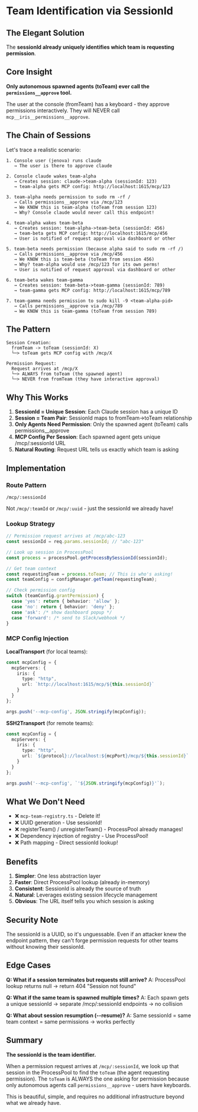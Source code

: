 # Team Identification via SessionId

## The Elegant Solution

The **sessionId already uniquely identifies which team is requesting permission**.

## Core Insight

**Only autonomous spawned agents (toTeam) ever call the `permissions__approve` tool.**

The user at the console (fromTeam) has a keyboard - they approve permissions interactively. They will NEVER call `mcp__iris__permissions__approve`.

## The Chain of Sessions

Let's trace a realistic scenario:

```
1. Console user (jenova) runs claude
   → The user is there to approve claude

2. Console claude wakes team-alpha
   → Creates session: claude->team-alpha (sessionId: 123)
   → team-alpha gets MCP config: http://localhost:1615/mcp/123

3. team-alpha needs permission to sudo rm -rf /
   → Calls permissions__approve via /mcp/123
   → We KNOW this is team-alpha (toTeam from session 123)
   → Why? Console claude would never call this endpoint!

4. team-alpha wakes team-beta
   → Creates session: team-alpha->team-beta (sessionId: 456)
   → team-beta gets MCP config: http://localhost:1615/mcp/456
   → User is notified of request approval via dashboard or other

5. team-beta needs permission (because alpha said to sudo rm -rf /)
   → Calls permissions__approve via /mcp/456
   → We KNOW this is team-beta (toTeam from session 456)
   → Why? team-alpha would use /mcp/123 for its own perms!
   → User is notified of request approval via dashboard or other

6. team-beta wakes team-gamma
   → Creates session: team-beta->team-gamma (sessionId: 789)
   → team-gamma gets MCP config: http://localhost:1615/mcp/789

7. team-gamma needs permission to sudo kill -9 <team-alpha-pid>
   → Calls permissions__approve via /mcp/789
   → We KNOW this is team-gamma (toTeam from session 789)
```

## The Pattern

```
Session Creation:
  fromTeam -> toTeam (sessionId: X)
  └─> toTeam gets MCP config with /mcp/X

Permission Request:
  Request arrives at /mcp/X
  └─> ALWAYS from toTeam (the spawned agent)
  └─> NEVER from fromTeam (they have interactive approval)
```

## Why This Works

1. **SessionId = Unique Session**: Each Claude session has a unique ID
2. **Session = Team Pair**: SessionId maps to fromTeam->toTeam relationship
3. **Only Agents Need Permission**: Only the spawned agent (toTeam) calls permissions__approve
4. **MCP Config Per Session**: Each spawned agent gets unique /mcp/:sessionId URL
5. **Natural Routing**: Request URL tells us exactly which team is asking

## Implementation

### Route Pattern
```
/mcp/:sessionId
```

Not `/mcp/:teamId` or `/mcp/:uuid` - just the sessionId we already have!

### Lookup Strategy
```typescript
// Permission request arrives at /mcp/abc-123
const sessionId = req.params.sessionId; // "abc-123"

// Look up session in ProcessPool
const process = processPool.getProcessBySessionId(sessionId);

// Get team context
const requestingTeam = process.toTeam; // This is who's asking!
const teamConfig = configManager.getTeam(requestingTeam);

// Check permission config
switch (teamConfig.grantPermission) {
  case 'yes': return { behavior: 'allow' };
  case 'no': return { behavior: 'deny' };
  case 'ask': /* show dashboard popup */
  case 'forward': /* send to Slack/webhook */
}
```

### MCP Config Injection

**LocalTransport** (for local teams):
```typescript
const mcpConfig = {
  mcpServers: {
    iris: {
      type: "http",
      url: `http://localhost:1615/mcp/${this.sessionId}`
    }
  }
};

args.push('--mcp-config', JSON.stringify(mcpConfig));
```

**SSH2Transport** (for remote teams):
```typescript
const mcpConfig = {
  mcpServers: {
    iris: {
      type: "http",
      url: `${protocol}://localhost:${mcpPort}/mcp/${this.sessionId}`
    }
  }
};

args.push('--mcp-config', `'${JSON.stringify(mcpConfig)}'`);
```

## What We Don't Need

- ❌ `mcp-team-registry.ts` - Delete it!
- ❌ UUID generation - Use sessionId!
- ❌ registerTeam() / unregisterTeam() - ProcessPool already manages!
- ❌ Dependency injection of registry - Use ProcessPool!
- ❌ Path mapping - Direct sessionId lookup!

## Benefits

1. **Simpler**: One less abstraction layer
2. **Faster**: Direct ProcessPool lookup (already in-memory)
3. **Consistent**: SessionId is already the source of truth
4. **Natural**: Leverages existing session lifecycle management
5. **Obvious**: The URL itself tells you which session is asking

## Security Note

The sessionId is a UUID, so it's unguessable. Even if an attacker knew the endpoint pattern, they can't forge permission requests for other teams without knowing their sessionId.

## Edge Cases

**Q: What if a session terminates but requests still arrive?**
A: ProcessPool lookup returns null → return 404 "Session not found"

**Q: What if the same team is spawned multiple times?**
A: Each spawn gets a unique sessionId → separate /mcp/:sessionId endpoints → no collision

**Q: What about session resumption (--resume)?**
A: Same sessionId = same team context = same permissions → works perfectly

## Summary

**The sessionId is the team identifier.**

When a permission request arrives at `/mcp/:sessionId`, we look up that session in the ProcessPool to find the `toTeam` (the agent requesting permission). The `toTeam` is ALWAYS the one asking for permission because only autonomous agents call `permissions__approve` - users have keyboards.

This is beautiful, simple, and requires no additional infrastructure beyond what we already have.
